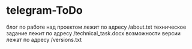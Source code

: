 # telegram-ToDo
блог по работе над проектом лежит по адресу /about.txt
техническое задание лежит по адресу /technical_task.docx
возможности версии лежат по адресу /versions.txt
